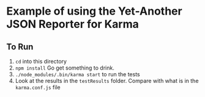 # Example of using the Yet-Another JSON Reporter for Karma

## To Run

1. `cd` into this directory
2. `npm install` Go get something to drink.
3. `./node_modules/.bin/karma start` to run the tests
4. Look at the results in the `testResults` folder. Compare with what is in the `karma.conf.js` file